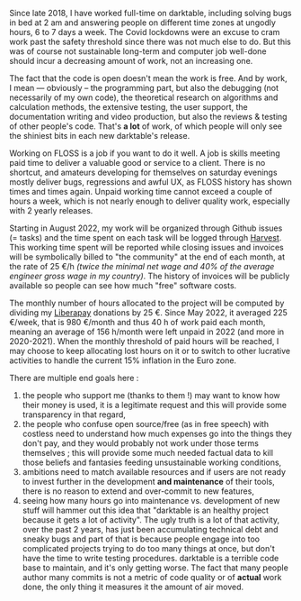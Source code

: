 Since late 2018, I have worked full-time on darktable, including solving bugs in bed at 2 am and answering people on different time zones at ungodly hours, 6 to 7 days a week. The Covid lockdowns were an excuse to cram work past the safety threshold since there was not much else to do. But this was of course not sustainable long-term and computer job well-done should incur a decreasing amount of work, not an increasing one.

The fact that the code is open doesn't mean the work is free. And by work, I mean — obviously – the programming part, but also the debugging (not necessarily of my own code), the theoretical research on algorithms and calculation methods, the extensive testing, the user support, the documentation writing and video production, but also the reviews & testing of other people's code. That's **a lot** of work, of which people will only see the shiniest bits in each new darktable's release. 

Working on FLOSS is a job if you want to do it well. A job is skills meeting paid time to deliver a valuable good or service to a client. There is no shortcut, and amateurs developing for themselves on saturday evenings mostly deliver bugs, regressions and awful UX, as FLOSS history has shown times and times again. Unpaid working time cannot exceed a couple of hours a week, which is not nearly enough to deliver quality work, especially with 2 yearly releases.

Starting in August 2022, my work will be organized through Github issues (= tasks) and the time spent on each task will be logged through [Harvest](https://harvestapp.com). This working time spent will be reported while closing issues and invoices will be symbolically billed to "the community" at the end of each month, at the rate of 25 €/h *(twice the minimal net wage and 40% of the average engineer gross wage in my country)*. The history of invoices will be publicly available so people can see how much "free" software costs.

The monthly number of hours allocated to the project will be computed by dividing my [Liberapay](https://liberapay.com/aurelienpierre/) donations by 25 €. Since May 2022, it averaged 225 €/week, that is 980 €/month and thus 40 h of work paid each month, meaning an average of 156 h/month were left unpaid in 2022 (and more in 2020-2021). When the monthly threshold of paid hours will be reached, I may choose to keep allocating lost hours on it or to switch to other lucrative activities to handle the current 15% inflation in the Euro zone.

There are multiple end goals here :

1. the people who support me (thanks to them !) may want to know how their money is used, it is a legitimate request and this will provide some transparency in that regard,
2. the people who confuse open source/free (as in free speech) with costless need to understand how much expenses go into the things they don't pay, and they would probably not work under those terms themselves ; this will provide some much needed factual data to kill those beliefs and fantasies feeding unsustainable working conditions,
3. ambitions need to match available resources and if users are not ready to invest further in the development **and maintenance** of their tools, there is no reason to extend and over-commit to new features,
4. seeing how many hours go into maintenance vs. development of new stuff will hammer out this idea that "darktable is an healthy project because it gets a lot of activity". The ugly truth is a lot of that activity, over the past 2 years, has just been accumulating technical debt and sneaky bugs and part of that is because people engage into too complicated projects trying to do too many things at once, but don't have the time to write testing procedures. darktable is a terrible code base to maintain, and it's only getting worse. The fact that many people author many commits is not a metric of code quality or of **actual** work done, the only thing it measures it the amount of air moved.